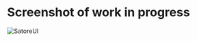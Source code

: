 # Screenshot of work in progress

![SatoreUI](https://github.com/ricasbp/SatoreStudioApp/assets/59062659/51f73e95-7ea9-4267-8cda-e2adcf5f85b5)

